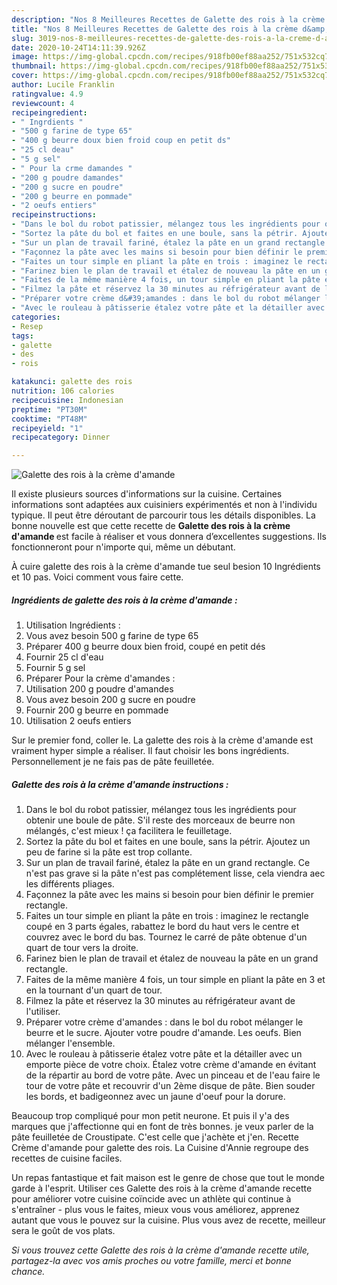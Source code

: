 ```yaml
---
description: "Nos 8 Meilleures Recettes de Galette des rois à la crème d&amp;#39;amande"
title: "Nos 8 Meilleures Recettes de Galette des rois à la crème d&amp;#39;amande"
slug: 3019-nos-8-meilleures-recettes-de-galette-des-rois-a-la-creme-d-and-39-amande
date: 2020-10-24T14:11:39.926Z
image: https://img-global.cpcdn.com/recipes/918fb00ef88aa252/751x532cq70/galette-des-rois-a-la-creme-damande-photo-principale-de-la-recette.jpg
thumbnail: https://img-global.cpcdn.com/recipes/918fb00ef88aa252/751x532cq70/galette-des-rois-a-la-creme-damande-photo-principale-de-la-recette.jpg
cover: https://img-global.cpcdn.com/recipes/918fb00ef88aa252/751x532cq70/galette-des-rois-a-la-creme-damande-photo-principale-de-la-recette.jpg
author: Lucile Franklin
ratingvalue: 4.9
reviewcount: 4
recipeingredient:
- " Ingrdients "
- "500 g farine de type 65"
- "400 g beurre doux bien froid coup en petit ds"
- "25 cl deau"
- "5 g sel"
- " Pour la crme damandes "
- "200 g poudre damandes"
- "200 g sucre en poudre"
- "200 g beurre en pommade"
- "2 oeufs entiers"
recipeinstructions:
- "Dans le bol du robot patissier, mélangez tous les ingrédients pour obtenir une boule de pâte. S&#39;il reste des morceaux de beurre non mélangés, c&#39;est mieux ! ça facilitera le feuilletage."
- "Sortez la pâte du bol et faites en une boule, sans la pétrir. Ajoutez un peu de farine si la pâte est trop collante."
- "Sur un plan de travail fariné, étalez la pâte en un grand rectangle. Ce n&#39;est pas grave si la pâte n&#39;est pas complétement lisse, cela viendra aec les différents pliages."
- "Façonnez la pâte avec les mains si besoin pour bien définir le premier rectangle."
- "Faites un tour simple en pliant la pâte en trois : imaginez le rectangle coupé en 3 parts égales, rabattez le bord du haut vers le centre et couvrez avec le bord du bas. Tournez le carré de pâte obtenue d&#39;un quart de tour vers la droite."
- "Farinez bien le plan de travail et étalez de nouveau la pâte en un grand rectangle."
- "Faites de la même manière 4 fois, un tour simple en pliant la pâte en 3 et en la tournant d&#39;un quart de tour."
- "Filmez la pâte et réservez la 30 minutes au réfrigérateur avant de l&#39;utiliser."
- "Préparer votre crème d&#39;amandes : dans le bol du robot mélanger le beurre et le sucre. Ajouter votre poudre d&#39;amande. Les oeufs. Bien mélanger l&#39;ensemble."
- "Avec le rouleau à pâtisserie étalez votre pâte et la détailler avec un emporte pièce de votre choix. Étalez votre crème d&#39;amande en évitant de la répartir au bord de votre pâte. Avec un pinceau et de l&#39;eau faire le tour de votre pâte et recouvrir d&#39;un 2ème disque de pâte. Bien souder les bords, et badigeonnez avec un jaune d&#39;oeuf pour la dorure."
categories:
- Resep
tags:
- galette
- des
- rois

katakunci: galette des rois 
nutrition: 106 calories
recipecuisine: Indonesian
preptime: "PT30M"
cooktime: "PT48M"
recipeyield: "1"
recipecategory: Dinner

---
```



![Galette des rois à la crème d&#39;amande](https://img-global.cpcdn.com/recipes/918fb00ef88aa252/751x532cq70/galette-des-rois-a-la-creme-damande-photo-principale-de-la-recette.jpg)

Il existe plusieurs sources d'informations sur la cuisine. Certaines informations sont adaptées aux cuisiniers expérimentés et non à l'individu typique. Il peut être déroutant de parcourir tous les détails disponibles. La bonne nouvelle est que cette recette de <strong> Galette des rois à la crème d&#39;amande </strong> est facile à réaliser et vous donnera d’excellentes suggestions. Ils fonctionneront pour n'importe qui, même un débutant.

<!--inarticleads1-->

À cuire galette des rois à la crème d&#39;amande tue seul besion 10 Ingrédients et 10 pas. Voici comment vous faire cette.

##### Ingrédients de galette des rois à la crème d&#39;amande :

1. Utilisation  Ingrédients :
1. Vous avez besoin 500 g farine de type 65
1. Préparer 400 g beurre doux bien froid, coupé en petit dés
1. Fournir 25 cl d&#39;eau
1. Fournir 5 g sel
1. Préparer  Pour la crème d&#39;amandes :
1. Utilisation 200 g poudre d&#39;amandes
1. Vous avez besoin 200 g sucre en poudre
1. Fournir 200 g beurre en pommade
1. Utilisation 2 oeufs entiers


Sur le premier fond, coller le. La galette des rois à la crème d&#39;amande est vraiment hyper simple a réaliser. Il faut choisir les bons ingrédients. Personnellement je ne fais pas de pâte feuilletée. 

<!--inarticleads2-->

##### Galette des rois à la crème d&#39;amande instructions :

1. Dans le bol du robot patissier, mélangez tous les ingrédients pour obtenir une boule de pâte. S&#39;il reste des morceaux de beurre non mélangés, c&#39;est mieux ! ça facilitera le feuilletage.
1. Sortez la pâte du bol et faites en une boule, sans la pétrir. Ajoutez un peu de farine si la pâte est trop collante.
1. Sur un plan de travail fariné, étalez la pâte en un grand rectangle. Ce n&#39;est pas grave si la pâte n&#39;est pas complétement lisse, cela viendra aec les différents pliages.
1. Façonnez la pâte avec les mains si besoin pour bien définir le premier rectangle.
1. Faites un tour simple en pliant la pâte en trois : imaginez le rectangle coupé en 3 parts égales, rabattez le bord du haut vers le centre et couvrez avec le bord du bas. Tournez le carré de pâte obtenue d&#39;un quart de tour vers la droite.
1. Farinez bien le plan de travail et étalez de nouveau la pâte en un grand rectangle.
1. Faites de la même manière 4 fois, un tour simple en pliant la pâte en 3 et en la tournant d&#39;un quart de tour.
1. Filmez la pâte et réservez la 30 minutes au réfrigérateur avant de l&#39;utiliser.
1. Préparer votre crème d&#39;amandes : dans le bol du robot mélanger le beurre et le sucre. Ajouter votre poudre d&#39;amande. Les oeufs. Bien mélanger l&#39;ensemble.
1. Avec le rouleau à pâtisserie étalez votre pâte et la détailler avec un emporte pièce de votre choix. Étalez votre crème d&#39;amande en évitant de la répartir au bord de votre pâte. Avec un pinceau et de l&#39;eau faire le tour de votre pâte et recouvrir d&#39;un 2ème disque de pâte. Bien souder les bords, et badigeonnez avec un jaune d&#39;oeuf pour la dorure.


Beaucoup trop compliqué pour mon petit neurone. Et puis il y&#39;a des marques que j&#39;affectionne qui en font de très bonnes. je veux parler de la pâte feuilletée de Croustipate. C&#39;est celle que j&#39;achète et j&#39;en. Recette Crème d&#39;amande pour galette des rois. La Cuisine d&#39;Annie regroupe des recettes de cuisine faciles. 

<!--inarticleads1-->

<p>
Un repas fantastique et fait maison est le genre de chose que tout le monde garde à l'esprit. Utiliser ces Galette des rois à la crème d&#39;amande recette pour améliorer votre cuisine coïncide avec un athlète qui continue à s'entraîner - plus vous le faites, mieux vous vous améliorez, apprenez autant que vous le pouvez sur la cuisine. Plus vous avez de recette, meilleur sera le goût de vos plats.
</p>

<p>
<i>Si vous trouvez cette Galette des rois à la crème d&#39;amande recette utile, partagez-la avec vos amis proches ou votre famille, merci et bonne chance.</i>
</p>

